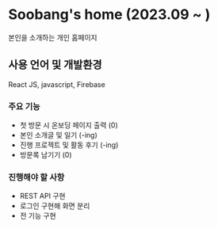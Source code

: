 # Soobang's home (2023.09 ~ )

본인을 소개하는 개인 홈페이지 

## 사용 언어 및 개발환경
React JS, javascript, Firebase

### 주요 기능

- 첫 방문 시 온보딩 페이지 출력 (0)
- 본인 소개글 및 일기 (-ing) 
- 진행 프로젝트 및 활동 후기 (-ing)
- 방문록 남기기 (0)


### 진행해야 할 사항

- REST API 구현
- 로그인 구현해 화면 분리
- 전 기능 구현

